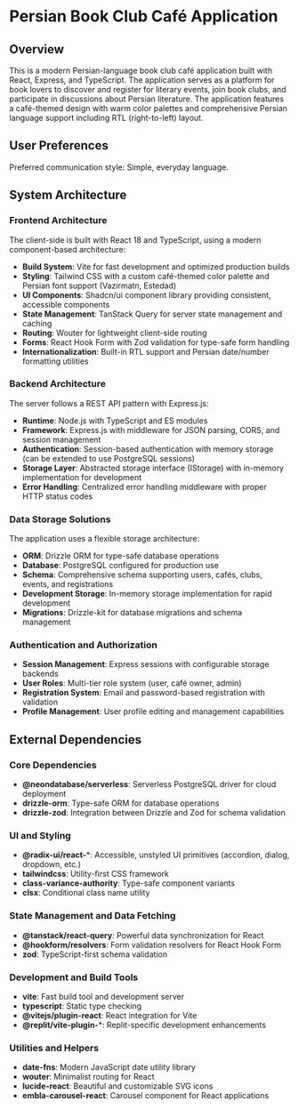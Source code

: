 # Persian Book Club Café Application

## Overview

This is a modern Persian-language book club café application built with React, Express, and TypeScript. The application serves as a platform for book lovers to discover and register for literary events, join book clubs, and participate in discussions about Persian literature. The application features a café-themed design with warm color palettes and comprehensive Persian language support including RTL (right-to-left) layout.

## User Preferences

Preferred communication style: Simple, everyday language.

## System Architecture

### Frontend Architecture
The client-side is built with React 18 and TypeScript, using a modern component-based architecture:
- **Build System**: Vite for fast development and optimized production builds
- **Styling**: Tailwind CSS with a custom café-themed color palette and Persian font support (Vazirmatn, Estedad)
- **UI Components**: Shadcn/ui component library providing consistent, accessible components
- **State Management**: TanStack Query for server state management and caching
- **Routing**: Wouter for lightweight client-side routing
- **Forms**: React Hook Form with Zod validation for type-safe form handling
- **Internationalization**: Built-in RTL support and Persian date/number formatting utilities

### Backend Architecture
The server follows a REST API pattern with Express.js:
- **Runtime**: Node.js with TypeScript and ES modules
- **Framework**: Express.js with middleware for JSON parsing, CORS, and session management
- **Authentication**: Session-based authentication with memory storage (can be extended to use PostgreSQL sessions)
- **Storage Layer**: Abstracted storage interface (IStorage) with in-memory implementation for development
- **Error Handling**: Centralized error handling middleware with proper HTTP status codes

### Data Storage Solutions
The application uses a flexible storage architecture:
- **ORM**: Drizzle ORM for type-safe database operations
- **Database**: PostgreSQL configured for production use
- **Schema**: Comprehensive schema supporting users, cafés, clubs, events, and registrations
- **Development Storage**: In-memory storage implementation for rapid development
- **Migrations**: Drizzle-kit for database migrations and schema management

### Authentication and Authorization
- **Session Management**: Express sessions with configurable storage backends
- **User Roles**: Multi-tier role system (user, café owner, admin)
- **Registration System**: Email and password-based registration with validation
- **Profile Management**: User profile editing and management capabilities

## External Dependencies

### Core Dependencies
- **@neondatabase/serverless**: Serverless PostgreSQL driver for cloud deployment
- **drizzle-orm**: Type-safe ORM for database operations
- **drizzle-zod**: Integration between Drizzle and Zod for schema validation

### UI and Styling
- **@radix-ui/react-***: Accessible, unstyled UI primitives (accordion, dialog, dropdown, etc.)
- **tailwindcss**: Utility-first CSS framework
- **class-variance-authority**: Type-safe component variants
- **clsx**: Conditional class name utility

### State Management and Data Fetching
- **@tanstack/react-query**: Powerful data synchronization for React
- **@hookform/resolvers**: Form validation resolvers for React Hook Form
- **zod**: TypeScript-first schema validation

### Development and Build Tools
- **vite**: Fast build tool and development server
- **typescript**: Static type checking
- **@vitejs/plugin-react**: React integration for Vite
- **@replit/vite-plugin-***: Replit-specific development enhancements

### Utilities and Helpers
- **date-fns**: Modern JavaScript date utility library
- **wouter**: Minimalist routing for React
- **lucide-react**: Beautiful and customizable SVG icons
- **embla-carousel-react**: Carousel component for React applications